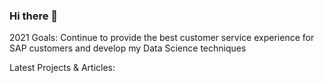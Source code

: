 ### Hi there 👋

<!--
**LuccaMello7/luccamello7** is a ✨ _special_ ✨ repository because its `README.md` (this file) appears on your GitHub profile.

My name is Lucca Mello, I'm experienced Support Engineer living in Brazil.

Contact me on:
📫 [LinkedIn](https://www.linkedin.com/in/luccamello7/)

[Lucca's GitHub stats](https://github-readme-stats.vercel.app/api?username=LuccaMello7&show_icons=true&theme=calm)

Here are some ideas to get you started:

- 🔭 I’m currently working as Support Engineer at SAP.
- 🌱 I’m currently learning everything
- 😄 I like cooking and skateboarding
- 💬 Ask me about ...
- ⚡ Fun fact: ...
-->


2021 Goals: Continue to provide the best customer service experience for SAP customers and develop my Data Science techniques


Latest Projects & Articles:
